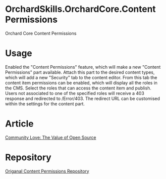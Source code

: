 # OrchardSkills.OrchardCore.ContentPermissions
Orchard Core Content Permissions

# Usage
Enabled the "Content Permissions" feature, which will make a new "Content Permissions" part available. Attach this part to the desired content types, which will add a new "Security" tab to the content editor. From this tab the content item permissions can be enabled, which will display all the roles in the CMS. Select the roles that can access the content item and publish. Users not associated to one of the specified roles will receive a 403 response and redirected to /Error/403. The redirect URL can be customised within the settings for the content part.

# Article
[Community Love: The Value of Open Source](https://www.etchuk.com/insights/community-love-the-value-of-open-source)

# Repository
[Origanal Content Permissions Repository](https://github.com/EtchUK/Etch.OrchardCore.ContentPermissions)